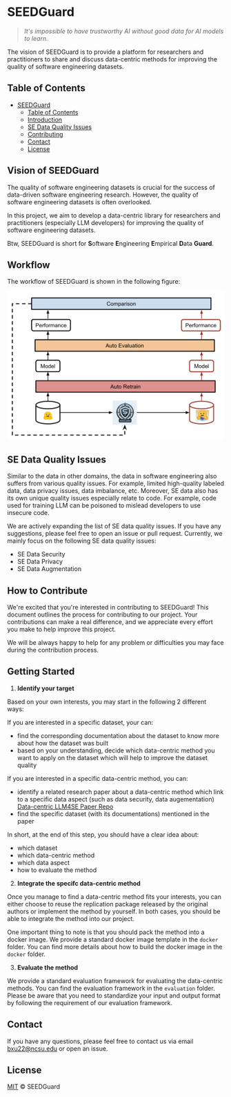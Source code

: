 # SEEDGuard

> *It's impossible to have trustworthy AI without good data for AI models to learn.*

The vision of SEEDGuard is to provide a platform for researchers and practitioners to share and discuss data-centric methods for improving the quality of software engineering datasets.

## Table of Contents

- [SEEDGuard](#seedguard)
  - [Table of Contents](#table-of-contents)
  - [Introduction](#introduction)
  - [SE Data Quality Issues](#se-data-quality-issues)
  - [Contributing](#contributing)
  - [Contact](#contact)
  - [License](#license)



## Vision of SEEDGuard

The quality of software engineering datasets is crucial for the success of data-driven software engineering research. However, the quality of software engineering datasets is often overlooked.

In this project, we aim to develop a data-centric library for researchers and practitioners (especially LLM developers) for improving the quality of software engineering datasets.

Btw, SEEDGuard is short for **S**oftware **E**ngineering **E**mpirical **D**ata **Guard**.

## Workflow

The workflow of SEEDGuard is shown in the following figure:

![SEEDGuard Workflow](./imgs/workflow.png)

## SE Data Quality Issues

Similar to the data in other domains, the data in software engineering also suffers from various quality issues. For example, limited high-quality labeled data, data privacy issues, data imbalance, etc. Moreover, SE data also has its own unique quality issues especially relate to code. For example, code used for training LLM can be poisoned to mislead developers to use insecure code.

We are actively expanding the list of SE data quality issues. If you have any suggestions, please feel free to open an issue or pull request. Currently, we mainly focus on the following SE data quality issues:
- SE Data Security
- SE Data Privacy
- SE Data Augmentation

## How to Contribute

We're excited that you're interested in contributing to SEEDGuard! This document outlines the process for contributing to our project. Your contributions can make a real difference, and we appreciate every effort you make to help improve this project.

We will be always happy to help for any problem or difficulties you may face during the contribution process.

## Getting Started

1. **Identify your target**

Based on your own interests, you may start in the following 2 different ways:

If you are interested in a specific dataset, your can:

- find the corresponding documentation about the dataset to know more about how the dataset was built
- based on your understanding, decide which data-centric method you want to apply on the dataset which will help to improve the dataset quality

If you are interested in a specific data-centric method, you can:

- identify a related research paper about a data-centric method which link to a specific data aspect (such as data security, data augementation) [Data-centric LLM4SE Paper Repo](https://github.com/SEEDGuard/Awesome-Data-centric-LLM4SE-Papers)
- find the specific dataset (with its documentations) mentioned in the paper

In short, at the end of this step, you should have a clear idea about:
- which dataset
- which data-centric method
- which data aspect
- how to evaluate the method

2. **Integrate the specifc data-centric method**

Once you manage to find a data-centric method fits your interests, you can either choose to reuse the replication package released by the original authors or implement the method by yourself. In both cases, you should be able to integrate the method into our project.

One important thing to note is that you should pack the method into a docker image. We provide a standard docker image template in the `docker` folder. You can find more details about how to build the docker image in the `docker` folder.

3. **Evaluate the method**

We provide a standard evaluation framework for evaluating the data-centric methods. You can find the evaluation framework in the `evaluation` folder. Please be aware that you need to standardize your input and output format by following the requirement of our evaluation framework.

## Contact

If you have any questions, please feel free to contact us via email [bxu22@ncsu.edu](bxu22@ncsu.edu) or open an issue.


## License

[MIT](LICENSE) © SEEDGuard